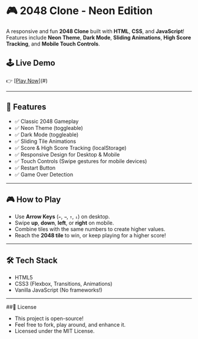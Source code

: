 # 🎮 2048 Clone - Neon Edition

A responsive and fun **2048 Clone** built with **HTML**, **CSS**, and **JavaScript**!  
Features include **Neon Theme**, **Dark Mode**, **Sliding Animations**, **High Score Tracking**, and **Mobile Touch Controls**.

## 🕹️ Live Demo

👉 [[Play Now]](https://2048-clone-iota.vercel.app/)(#)  
<!-- Replace # with your hosted URL (e.g., GitHub Pages or Netlify) -->

---

## 🚀 Features

- ✅ Classic 2048 Gameplay
- ✅ Neon Theme (toggleable)
- ✅ Dark Mode (toggleable)
- ✅ Sliding Tile Animations
- ✅ Score & High Score Tracking (localStorage)
- ✅ Responsive Design for Desktop & Mobile
- ✅ Touch Controls (Swipe gestures for mobile devices)
- ✅ Restart Button
- ✅ Game Over Detection

---

## 🎮 How to Play

- Use **Arrow Keys** (`←`, `→`, `↑`, `↓`) on desktop.
- Swipe **up**, **down**, **left**, or **right** on mobile.
- Combine tiles with the same numbers to create higher values.
- Reach the **2048 tile** to win, or keep playing for a higher score!

---

## 🛠️ Tech Stack
- HTML5
- CSS3 (Flexbox, Transitions, Animations)
- Vanilla JavaScript (No frameworks!)

---

##📄 License
- This project is open-source!
- Feel free to fork, play around, and enhance it.
- Licensed under the MIT License.
